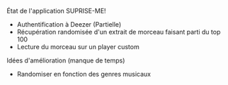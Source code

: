 État de l'application SUPRISE-ME!

* Authentification à Deezer (Partielle)
* Récupération randomisée d'un extrait de morceau faisant parti du top 100
* Lecture du morceau sur un player custom

Idées d'amélioration (manque de temps)

* Randomiser en fonction des genres musicaux

